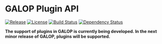 # GALOP Plugin API

[![Release](https://img.shields.io/github/release/galop-proxy/plugin-api.svg)](https://github.com/galop-proxy/plugin-api/releases)
[![License](https://img.shields.io/github/license/galop-proxy/plugin-api.svg)](https://github.com/galop-proxy/plugin-api/blob/master/LICENSE)
[![Build Status](https://travis-ci.org/galop-proxy/plugin-api.svg?branch=master)](https://travis-ci.org/galop-proxy/plugin-api)
[![Dependency Status](https://www.versioneye.com/user/projects/5964fca2368b0800517b683c/badge.svg)](https://www.versioneye.com/user/projects/5964fca2368b0800517b683c)

**The support of plugins in GALOP is currently being developed.
In the next minor release of GALOP, plugins will be supported.**